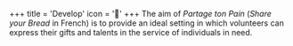 +++
title = 'Develop'
icon = '🌱'
+++
The aim of *Partage ton Pain* (*Share your Bread* in French) is to provide an ideal setting in which volunteers can express their gifts and talents in the service of individuals in need.